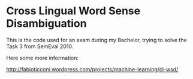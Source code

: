 Cross Lingual Word Sense Disambiguation
====

This is the code used for an exam during my Bachelor, trying to solve the Task 3 from SemEval 2010.

Here some more information:

http://fabioticconi.wordpress.com/projects/machine-learning/cl-wsd/
